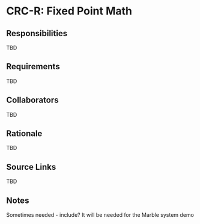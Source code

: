 # CRC-R: Fixed Point Math

## Responsibilities

TBD

## Requirements

TBD

## Collaborators

TBD

## Rationale

TBD

## Source Links

TBD

## Notes

Sometimes needed - include? It will be needed for the Marble system demo
